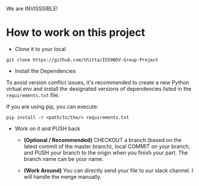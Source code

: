 We are INVISSSIBLE!

# How to work on this project

- Clone it to your local

```git clone https://github.com/thitta/IS590DV-Group-Project```

- Install the Dependencies 

To avoid version conflict issues, it's recommended to create a new Python virtual env and install the designated versions of dependencies listed in the `requirements.txt` file.

If you are using pip, you can execute: 

```pip install -r <path/to/the/> requirements.txt```

- Work on it and PUSH back

  - **(Optional / Recommended)** CHECKOUT a branch (based on the latest commit of the master branch), local COMMIT on your branch, and PUSH your branch to the origin when you finish your part. The branch name can be your name.
  
  - **(Work Around)** You can directly send your file to our slack channel. I will handle the merge manually.
